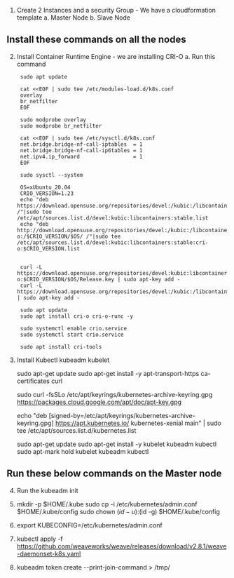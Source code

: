 1. Create 2 Instances and a security Group - We have a cloudformation template
    a. Master Node
    b. Slave Node

## Install these commands on all the nodes 

2. Install Container Runtime Engine - we are installing CRI-O
    a. Run this command 

        sudo apt update

        cat <<EOF | sudo tee /etc/modules-load.d/k8s.conf
        overlay
        br_netfilter
        EOF

        sudo modprobe overlay
        sudo modprobe br_netfilter

        cat <<EOF | sudo tee /etc/sysctl.d/k8s.conf
        net.bridge.bridge-nf-call-iptables  = 1
        net.bridge.bridge-nf-call-ip6tables = 1
        net.ipv4.ip_forward                 = 1
        EOF

        sudo sysctl --system

        OS=xUbuntu_20.04
        CRIO_VERSION=1.23
        echo "deb https://download.opensuse.org/repositories/devel:/kubic:/libcontainers:/stable/$OS/ /"|sudo tee /etc/apt/sources.list.d/devel:kubic:libcontainers:stable.list
        echo "deb http://download.opensuse.org/repositories/devel:/kubic:/libcontainers:/stable:/cri-o:/$CRIO_VERSION/$OS/ /"|sudo tee /etc/apt/sources.list.d/devel:kubic:libcontainers:stable:cri-o:$CRIO_VERSION.list


        curl -L https://download.opensuse.org/repositories/devel:kubic:libcontainers:stable:cri-o:$CRIO_VERSION/$OS/Release.key | sudo apt-key add -
        curl -L https://download.opensuse.org/repositories/devel:/kubic:/libcontainers:/stable/$OS/Release.key | sudo apt-key add -

        sudo apt update
        sudo apt install cri-o cri-o-runc -y 

        sudo systemctl enable crio.service
        sudo systemctl start crio.service  

        sudo apt install cri-tools


3. Install Kubectl kubeadm kubelet     

    sudo apt-get update
    sudo apt-get install -y apt-transport-https ca-certificates curl

    sudo curl -fsSLo /etc/apt/keyrings/kubernetes-archive-keyring.gpg https://packages.cloud.google.com/apt/doc/apt-key.gpg

    echo "deb [signed-by=/etc/apt/keyrings/kubernetes-archive-keyring.gpg] https://apt.kubernetes.io/ kubernetes-xenial main" | sudo tee /etc/apt/sources.list.d/kubernetes.list

    sudo apt-get update
    sudo apt-get install -y kubelet kubeadm kubectl
    sudo apt-mark hold kubelet kubeadm kubectl


## Run these below commands on the Master node

4. Run the kubeadm init 

5. mkdir -p $HOME/.kube
   sudo cp -i /etc/kubernetes/admin.conf $HOME/.kube/config
   sudo chown $(id -u):$(id -g) $HOME/.kube/config

6. export KUBECONFIG=/etc/kubernetes/admin.conf

7. kubectl apply -f https://github.com/weaveworks/weave/releases/download/v2.8.1/weave-daemonset-k8s.yaml

8. kubeadm token create --print-join-command > /tmp/

